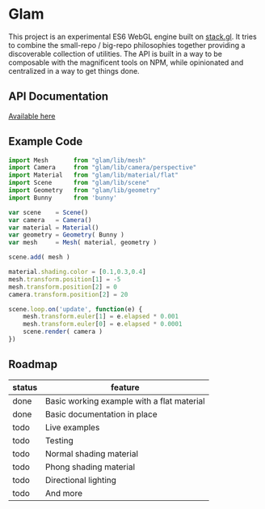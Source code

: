 # Glam

This project is an experimental ES6 WebGL engine built on [stack.gl](https://stack.gl/). It tries to combine the small-repo / big-repo philosophies together providing a discoverable collection of utilities. The API is built in a way to be composable with the magnificent tools on NPM, while opinionated and centralized in a way to get things done.

## API Documentation

[Available here](https://github.com/glamjs/glam/tree/master/docs)

## Example Code

```javascript
import Mesh       from "glam/lib/mesh"
import Camera     from "glam/lib/camera/perspective"
import Material   from "glam/lib/material/flat"
import Scene      from "glam/lib/scene"
import Geometry   from "glam/lib/geometry"
import Bunny      from 'bunny'

var scene    = Scene()
var camera   = Camera()
var material = Material()
var geometry = Geometry( Bunny )
var mesh     = Mesh( material, geometry )

scene.add( mesh )

material.shading.color = [0.1,0.3,0.4]
mesh.transform.position[1] = -5
mesh.transform.position[2] = 0
camera.transform.position[2] = 20

scene.loop.on('update', function(e) {
	mesh.transform.euler[1] = e.elapsed * 0.001
	mesh.transform.euler[0] = e.elapsed * 0.0001
	scene.render( camera )
})
```

## Roadmap

| status | feature |
| ------ | ------- |
| done   | Basic working example with a flat material |
| done   | Basic documentation in place |
| todo   | Live examples |
| todo   | Testing |
| todo   | Normal shading material |
| todo   | Phong shading material |
| todo   | Directional lighting |
| todo   | And more |